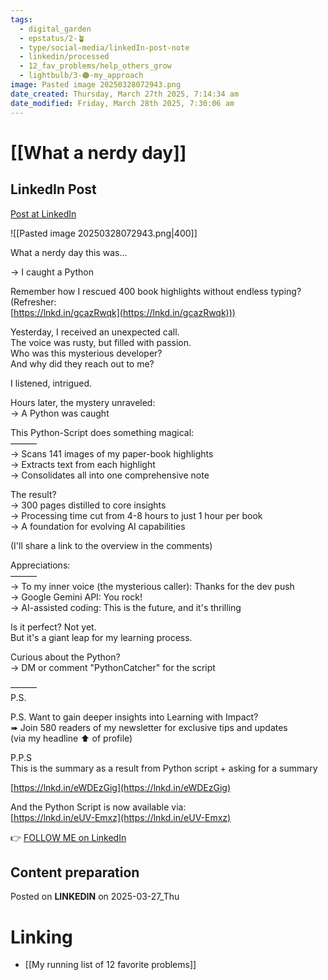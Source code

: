 ```yaml
---
tags:
  - digital_garden
  - epstatus/2-🪴
  - type/social-media/linkedIn-post-note
  - linkedin/processed
  - 12_fav_problems/help_others_grow
  - lightbulb/3-🟠-my_approach
image: Pasted image 20250328072943.png
date_created: Thursday, March 27th 2025, 7:14:34 am
date_modified: Friday, March 28th 2025, 7:30:06 am
---
```

# [[What a nerdy day]]
## LinkedIn Post
[Post at LinkedIn](https://www.linkedin.com/posts/sebastiankamilli_what-a-nerdy-day-this-was-i-caught-activity-7310918382403346432-3tqq?utm_source=share&utm_medium=member_desktop&rcm=ACoAAA1M1pkBgWCYPhT45EpfLiHzViQqRWNCIv4)

![[Pasted image 20250328072943.png|400]]


What a nerdy day this was...  
  
→ I caught a Python  
  
Remember how I rescued 400 book highlights without endless typing?  
(Refresher:  
[https://lnkd.in/gcazRwqk](https://lnkd.in/gcazRwqk)))  
  
Yesterday, I received an unexpected call.  
The voice was rusty, but filled with passion.  
Who was this mysterious developer?  
And why did they reach out to me?  
  
I listened, intrigued.  
  
Hours later, the mystery unraveled:  
→ A Python was caught  
  
This Python-Script does something magical:  
———  
→ Scans 141 images of my paper-book highlights  
→ Extracts text from each highlight  
→ Consolidates all into one comprehensive note  
  
The result?  
→ 300 pages distilled to core insights  
→ Processing time cut from 4-8 hours to just 1 hour per book  
→ A foundation for evolving AI capabilities  
  
(I'll share a link to the overview in the comments)  
  
Appreciations:  
———  
→ To my inner voice (the mysterious caller): Thanks for the dev push  
→ Google Gemini API: You rock!  
→ AI-assisted coding: This is the future, and it's thrilling  
  
Is it perfect? Not yet.  
But it's a giant leap for my learning process.  
  
Curious about the Python?  
→ DM or comment "PythonCatcher" for the script  
  
  
———  
P.S.  
  
P.S. Want to gain deeper insights into Learning with Impact?  
➠ Join 580 readers of my newsletter for exclusive tips and updates  
(via my headline ⬆︎ of profile)  
  
P.P.S  
This is the summary as a result from Python script + asking for a summary  
  
[https://lnkd.in/eWDEzGig](https://lnkd.in/eWDEzGig)  
  
And the Python Script is now available via:  
[https://lnkd.in/eUV-Emxz](https://lnkd.in/eUV-Emxz)


👉 [FOLLOW ME on LinkedIn](https://www.linkedin.com/comm/mynetwork/discovery-see-all?usecase=PEOPLE_FOLLOWS&followMember=sebastiankamilli)

## Content preparation

Posted on **LINKEDIN** on 2025-03-27_Thu
# Linking
+ [[My running list of 12 favorite problems]]